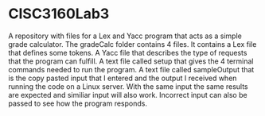 # CISC3160Lab3
A repository with files for a Lex and Yacc program that acts as a simple grade calculator.
The gradeCalc folder contains 4 files.
It contains a Lex file that defines some tokens.
A Yacc file that describes the type of requests that the program can fulfill.
A text file called setup that gives the 4 terminal commands needed to run the program.
A text file called sampleOutput that is the copy pasted input that I entered and the output I received when 
running the code on a Linux server.
With the same input the same results are expected and similiar input will also work.
Incorrect input can also be passed to see how the program responds.
